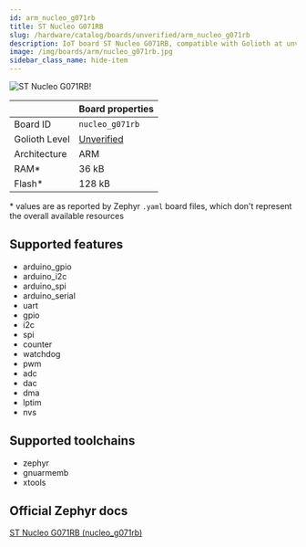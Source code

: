 ```yaml
---
id: arm_nucleo_g071rb
title: ST Nucleo G071RB
slug: /hardware/catalog/boards/unverified/arm_nucleo_g071rb
description: IoT board ST Nucleo G071RB, compatible with Golioth at unverified level.
image: /img/boards/arm/nucleo_g071rb.jpg
sidebar_class_name: hide-item
---
```


[//]: # (This is an auto-generated file, do not edit! Changes to it will be lost upon re-generation)

![ST Nucleo G071RB!](/img/boards/arm/nucleo_g071rb.jpg "ST Nucleo G071RB")

|                | Board properties     |
| -------------  | -------------------- |
| Board ID       | `nucleo_g071rb` |
| Golioth Level  | [Unverified](/hardware#unverified-boards) |
| Architecture   | ARM |
| RAM*           | 36 kB |
| Flash*         | 128 kB |

\* values are as reported by Zephyr `.yaml` board files, which don't represent the overall available resources



## Supported features

* arduino_gpio
* arduino_i2c
* arduino_spi
* arduino_serial
* uart
* gpio
* i2c
* spi
* counter
* watchdog
* pwm
* adc
* dac
* dma
* lptim
* nvs

## Supported toolchains

* zephyr
* gnuarmemb
* xtools

## Official Zephyr docs

[ST Nucleo G071RB (nucleo_g071rb)](https://docs.zephyrproject.org/latest/boards/arm/nucleo_g071rb/doc/index.html)
